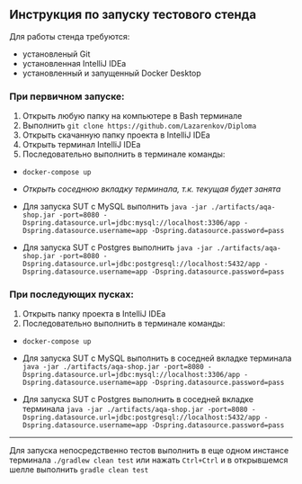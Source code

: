## Инструкция по запуску тестового стенда
Для работы стенда требуются:
* установленый Git
* установленная IntelliJ IDEa
* установленный и запущенный Docker Desktop
### При первичном запуске:
1. Открыть любую папку на компьютере в Bash терминале
1. Выполнить `git clone https://github.com/Lazarenkov/Diploma`
1. Открыть скачанную папку проекта в IntelliJ IDEa
1. Открыть терминал IntelliJ IDEa
1. Последовательно выполнить в терминале команды:
* `docker-compose up`
* *Открыть соседнюю вкладку терминала, т.к. текущая будет занята*

*  Для запуска SUT с MySQL выполнить `java -jar ./artifacts/aqa-shop.jar -port=8080 -Dspring.datasource.url=jdbc:mysql://localhost:3306/app -Dspring.datasource.username=app -Dspring.datasource.password=pass`
*  Для запуска SUT с Postgres выполнить `java -jar ./artifacts/aqa-shop.jar -port=8080 -Dspring.datasource.url=jdbc:postgresql://localhost:5432/app -Dspring.datasource.username=app -Dspring.datasource.password=pass`
### При последующих пусках:
1. Открыть папку проекта в IntelliJ IDEa
1. Последовательно выполнить в терминале команды:
* `docker-compose up`

*  Для запуска SUT с MySQL выполнить в соседней вкладке терминала `java -jar ./artifacts/aqa-shop.jar -port=8080 -Dspring.datasource.url=jdbc:mysql://localhost:3306/app -Dspring.datasource.username=app -Dspring.datasource.password=pass`
*  Для запуска SUT с Postgres выполнить в соседней вкладке терминала `java -jar ./artifacts/aqa-shop.jar -port=8080 -Dspring.datasource.url=jdbc:postgresql://localhost:5432/app -Dspring.datasource.username=app -Dspring.datasource.password=pass`

---
Для запуска непосредственно тестов выполнить в еще одном инстансе терминала `./gradlew clean test` или нажать  `Ctrl+Ctrl` и в открывшемся шелле выполнить `gradle clean test`